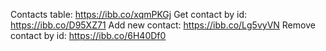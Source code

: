 Contacts table: https://ibb.co/xqmPKGj
Get contact by id: https://ibb.co/D95XZ71
Add new contact: https://ibb.co/Lg5vyVN
Remove contact by id: https://ibb.co/6H40Df0